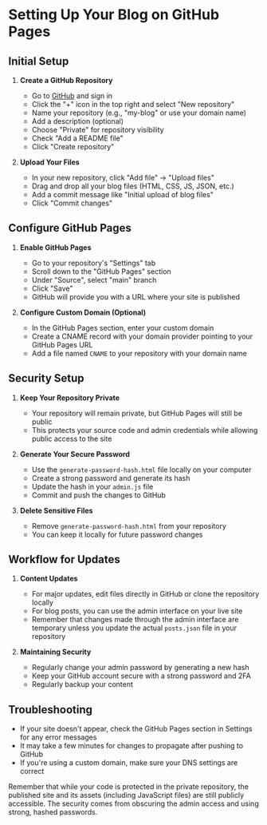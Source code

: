 # Setting Up Your Blog on GitHub Pages

## Initial Setup

1. **Create a GitHub Repository**
   - Go to [GitHub](https://github.com) and sign in
   - Click the "+" icon in the top right and select "New repository"
   - Name your repository (e.g., "my-blog" or use your domain name)
   - Add a description (optional)
   - Choose "Private" for repository visibility
   - Check "Add a README file"
   - Click "Create repository"

2. **Upload Your Files**
   - In your new repository, click "Add file" → "Upload files"
   - Drag and drop all your blog files (HTML, CSS, JS, JSON, etc.)
   - Add a commit message like "Initial upload of blog files"
   - Click "Commit changes"

## Configure GitHub Pages

1. **Enable GitHub Pages**
   - Go to your repository's "Settings" tab
   - Scroll down to the "GitHub Pages" section
   - Under "Source", select "main" branch
   - Click "Save"
   - GitHub will provide you with a URL where your site is published

2. **Configure Custom Domain (Optional)**
   - In the GitHub Pages section, enter your custom domain
   - Create a CNAME record with your domain provider pointing to your GitHub Pages URL
   - Add a file named `CNAME` to your repository with your domain name

## Security Setup

1. **Keep Your Repository Private**
   - Your repository will remain private, but GitHub Pages will still be public
   - This protects your source code and admin credentials while allowing public access to the site

2. **Generate Your Secure Password**
   - Use the `generate-password-hash.html` file locally on your computer
   - Create a strong password and generate its hash
   - Update the hash in your `admin.js` file
   - Commit and push the changes to GitHub

3. **Delete Sensitive Files**
   - Remove `generate-password-hash.html` from your repository
   - You can keep it locally for future password changes

## Workflow for Updates

1. **Content Updates**
   - For major updates, edit files directly in GitHub or clone the repository locally
   - For blog posts, you can use the admin interface on your live site
   - Remember that changes made through the admin interface are temporary unless you update the actual `posts.json` file in your repository

2. **Maintaining Security**
   - Regularly change your admin password by generating a new hash
   - Keep your GitHub account secure with a strong password and 2FA
   - Regularly backup your content

## Troubleshooting

- If your site doesn't appear, check the GitHub Pages section in Settings for any error messages
- It may take a few minutes for changes to propagate after pushing to GitHub
- If you're using a custom domain, make sure your DNS settings are correct

Remember that while your code is protected in the private repository, the published site and its assets (including JavaScript files) are still publicly accessible. The security comes from obscuring the admin access and using strong, hashed passwords. 
